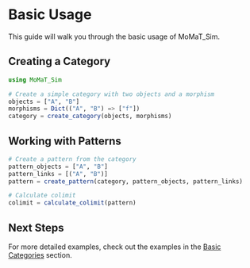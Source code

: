 # Basic Usage

This guide will walk you through the basic usage of MoMaT_Sim.

## Creating a Category

```julia
using MoMaT_Sim

# Create a simple category with two objects and a morphism
objects = ["A", "B"]
morphisms = Dict(("A", "B") => ["f"])
category = create_category(objects, morphisms)
```

## Working with Patterns

```julia
# Create a pattern from the category
pattern_objects = ["A", "B"]
pattern_links = [("A", "B")]
pattern = create_pattern(category, pattern_objects, pattern_links)

# Calculate colimit
colimit = calculate_colimit(pattern)
```

## Next Steps

For more detailed examples, check out the examples in the [Basic Categories](../examples/basic_categories.md) section. 